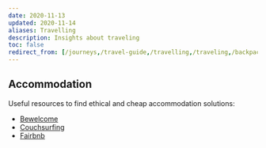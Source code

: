 ```yaml
---
date: 2020-11-13
updated: 2020-11-14
aliases: Travelling
description: Insights about traveling
toc: false
redirect_from: [/journeys,/travel-guide,/travelling,/traveling,/backpacking]
---
```

## Accommodation

Useful resources to find ethical and cheap accommodation solutions:

- [Bewelcome](https://www.bewelcome.org 'BeWelcome')
- [Couchsurfing](https://www.couchsurfing.com 'Couchsurfing')
- [Fairbnb](https://fairbnb.coop 'Fairbnb')